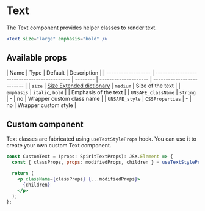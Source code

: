 # Text

The Text component provides helper classes to render text.

```jsx
<Text size="large" emphasis="bold" />
```

## Available props

| Name               | Type                                        | Default  | Description          |
| ------------------ | ------------------------------------------- | -------- | -------------------- | ------------------------- |
| `size`             | [Size Extended dictionary][dictionary-size] | `medium` | Size of the text     |
| `emphasis`         | `italic`, `bold`                            |          | Emphasis of the text |
| `UNSAFE_className` | `string`                                    | -        | no                   | Wrapper custom class name |
| `UNSAFE_style`     | `CSSProperties`                             | -        | no                   | Wrapper custom style      |

## Custom component

Text classes are fabricated using `useTextStyleProps` hook. You can use it to create your own custom Text component.

```jsx
const CustomText = (props: SpiritTextProps): JSX.Element => {
  const { classProps, props: modifiedProps, children } = useTextStyleProps(props);

  return (
    <p className={classProps} {...modifiedProps}>
      {children}
    </p>
  );
};
```

[dictionary-size]: https://github.com/lmc-eu/spirit-design-system/tree/main/docs/DICTIONARIES.md#size
